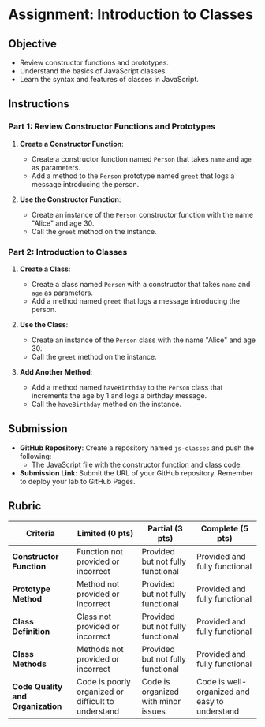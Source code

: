 # Assignment: Introduction to Classes

## Objective

- Review constructor functions and prototypes.
- Understand the basics of JavaScript classes.
- Learn the syntax and features of classes in JavaScript.

## Instructions

### Part 1: Review Constructor Functions and Prototypes

1. **Create a Constructor Function**:

   - Create a constructor function named `Person` that takes `name` and `age` as parameters.
   - Add a method to the `Person` prototype named `greet` that logs a message introducing the person.

2. **Use the Constructor Function**:
   - Create an instance of the `Person` constructor function with the name "Alice" and age 30.
   - Call the `greet` method on the instance.

### Part 2: Introduction to Classes

1. **Create a Class**:

   - Create a class named `Person` with a constructor that takes `name` and `age` as parameters.
   - Add a method named `greet` that logs a message introducing the person.

2. **Use the Class**:

   - Create an instance of the `Person` class with the name "Alice" and age 30.
   - Call the `greet` method on the instance.

3. **Add Another Method**:
   - Add a method named `haveBirthday` to the `Person` class that increments the age by 1 and logs a birthday message.
   - Call the `haveBirthday` method on the instance.

## Submission

- **GitHub Repository**: Create a repository named `js-classes` and push the following:
  - The JavaScript file with the constructor function and class code.
- **Submission Link**: Submit the URL of your GitHub repository. Remember to deploy your lab to GitHub Pages.

## Rubric

| Criteria                          | Limited (0 pts)                                     | Partial (3 pts)                     | Complete (5 pts)                              |
| --------------------------------- | --------------------------------------------------- | ----------------------------------- | --------------------------------------------- |
| **Constructor Function**          | Function not provided or incorrect                  | Provided but not fully functional   | Provided and fully functional                 |
| **Prototype Method**              | Method not provided or incorrect                    | Provided but not fully functional   | Provided and fully functional                 |
| **Class Definition**              | Class not provided or incorrect                     | Provided but not fully functional   | Provided and fully functional                 |
| **Class Methods**                 | Methods not provided or incorrect                   | Provided but not fully functional   | Provided and fully functional                 |
| **Code Quality and Organization** | Code is poorly organized or difficult to understand | Code is organized with minor issues | Code is well-organized and easy to understand |
